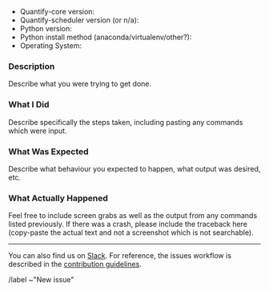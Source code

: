 * Quantify-core version:
* Quantify-scheduler version (or n/a):
* Python version:
* Python install method (anaconda/virtualenv/other?):
* Operating System:

### Description

Describe what you were trying to get done.

### What I Did

Describe specifically the steps taken, including pasting any commands which were input.

### What Was Expected

Describe what behaviour you expected to happen, what output was desired, etc.

### What Actually Happened

Feel free to include screen grabs as well as the output from any commands listed previously.
If there was a crash, please include the traceback here (copy-paste the actual text and not a screenshot which is not searchable).

---

You can also find us on [Slack](https://join.slack.com/t/quantify-hq/shared_invite/zt-1nd78r4e9-rbWdna53cW4DO_YbtMhVuA).
For reference, the issues workflow is described in the [contribution guidelines](https://quantify-quantify-core.readthedocs-hosted.com/en/main/contributing.html#issues-workflow).


<!-- Do not edit the section below -->
/label ~"New issue"
